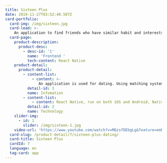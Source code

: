 ```yaml
---
title: Sixteen Plus
date: 2019-11-27T03:52:40.507Z
card-portfolio:
  card-img: /img/sixteen.jpg
  card-lead: >-
    An application to find friends who have similar habit and interests. Using matching system and directions to find each...
  card-page:
    product-description:
      product-desc:
        - desc-id: '1'
          name: 'Frontend '
          tech-content: React Native
    product-detail:
      product-detail:
        - content-list:
            - content: >-
               An application is used for dating. Using matching system base on people who have similar habit and interests.
          detail-id: 1
          name: Infomation
        - content-list:
            - content: React Native, run on both iOS and Android, Native Base
          detail-id: 2
          name: Technology
    slider-img:
      - id: 1
        slider: /img/sixteen-1.jpg
    video-url: 'https://www.youtube.com/watch?v=MQzsfDEbgLg&feature=emb_logo'
  card-slug: /product-detail/7/sixteen-plus-dating/
  card-title: Sixteen Plus
  cardId: 7
  language: en
  tag-card: app
---
```


